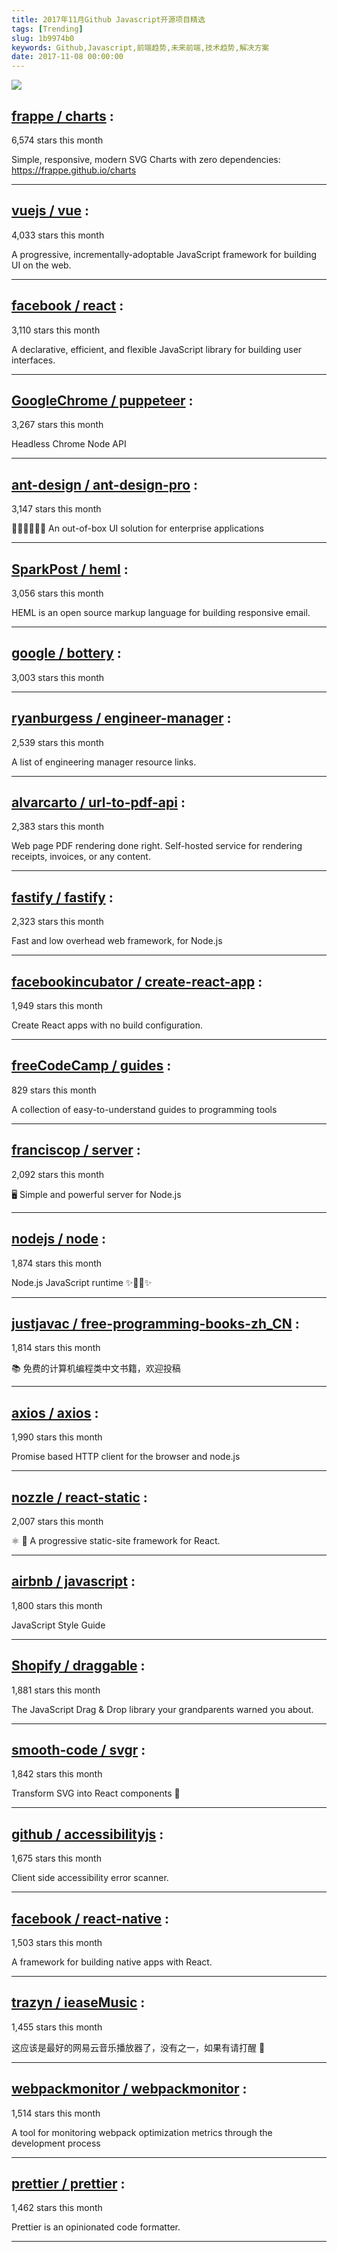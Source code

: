 ```yaml
---
title: 2017年11月Github Javascript开源项目精选
tags: [Trending]
slug: 1b9974b0
keywords: Github,Javascript,前端趋势,未来前端,技术趋势,解决方案
date: 2017-11-08 00:00:00
---
```

![](https://static.alili.tech/images/github_16.png)
##   [frappe / charts](https://github.com/frappe/charts) : 
 
6,574 stars this month

Simple, responsive, modern SVG Charts with zero dependencies: https://frappe.github.io/charts 

---
##   [vuejs / vue](https://github.com/vuejs/vue) : 
 
4,033 stars this month

A progressive, incrementally-adoptable JavaScript framework for building UI on the web. 

---
##   [facebook / react](https://github.com/facebook/react) : 
 
3,110 stars this month

A declarative, efficient, and flexible JavaScript library for building user interfaces. 

---
##   [GoogleChrome / puppeteer](https://github.com/GoogleChrome/puppeteer) : 
 
3,267 stars this month

Headless Chrome Node API 

---
##   [ant-design / ant-design-pro](https://github.com/ant-design/ant-design-pro) : 
 
3,147 stars this month

👨🏻‍💻👩🏻‍💻 An out-of-box UI solution for enterprise applications 

---
##   [SparkPost / heml](https://github.com/SparkPost/heml) : 
 
3,056 stars this month

HEML is an open source markup language for building responsive email. 

---
##   [google / bottery](https://github.com/google/bottery) : 
 
3,003 stars this month

 

---
##   [ryanburgess / engineer-manager](https://github.com/ryanburgess/engineer-manager) : 
 
2,539 stars this month

A list of engineering manager resource links. 

---
##   [alvarcarto / url-to-pdf-api](https://github.com/alvarcarto/url-to-pdf-api) : 
 
2,383 stars this month

Web page PDF rendering done right. Self-hosted service for rendering receipts, invoices, or any content. 

---
##   [fastify / fastify](https://github.com/fastify/fastify) : 
 
2,323 stars this month

Fast and low overhead web framework, for Node.js 

---
##   [facebookincubator / create-react-app](https://github.com/facebookincubator/create-react-app) : 
 
1,949 stars this month

Create React apps with no build configuration. 

---
##   [freeCodeCamp / guides](https://github.com/freeCodeCamp/guides) : 
 
829 stars this month

A collection of easy-to-understand guides to programming tools 

---
##   [franciscop / server](https://github.com/franciscop/server) : 
 
2,092 stars this month

🖥 Simple and powerful server for Node.js 

---
##   [nodejs / node](https://github.com/nodejs/node) : 
 
1,874 stars this month

Node.js JavaScript runtime ✨🐢🚀✨ 

---
##   [justjavac / free-programming-books-zh_CN](https://github.com/justjavac/free-programming-books-zh_CN) : 
 
1,814 stars this month

📚 免费的计算机编程类中文书籍，欢迎投稿 

---
##   [axios / axios](https://github.com/axios/axios) : 
 
1,990 stars this month

Promise based HTTP client for the browser and node.js 

---
##   [nozzle / react-static](https://github.com/nozzle/react-static) : 
 
2,007 stars this month

⚛️ 🚀 A progressive static-site framework for React. 

---
##   [airbnb / javascript](https://github.com/airbnb/javascript) : 
 
1,800 stars this month

JavaScript Style Guide 

---
##   [Shopify / draggable](https://github.com/Shopify/draggable) : 
 
1,881 stars this month

The JavaScript Drag & Drop library your grandparents warned you about. 

---
##   [smooth-code / svgr](https://github.com/smooth-code/svgr) : 
 
1,842 stars this month

Transform SVG into React components 🦁 

---
##   [github / accessibilityjs](https://github.com/github/accessibilityjs) : 
 
1,675 stars this month

Client side accessibility error scanner. 

---
##   [facebook / react-native](https://github.com/facebook/react-native) : 
 
1,503 stars this month

A framework for building native apps with React. 

---
##   [trazyn / ieaseMusic](https://github.com/trazyn/ieaseMusic) : 
 
1,455 stars this month

这应该是最好的网易云音乐播放器了，没有之一，如果有请打醒 🤘 

---
##   [webpackmonitor / webpackmonitor](https://github.com/webpackmonitor/webpackmonitor) : 
 
1,514 stars this month

A tool for monitoring webpack optimization metrics through the development process 

---
##   [prettier / prettier](https://github.com/prettier/prettier) : 
 
1,462 stars this month

Prettier is an opinionated code formatter. 

---

